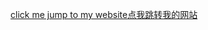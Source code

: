 [click me jump to my website](https://tiangua.breezy.dpdns.org)[点我跳转我的网站](https://tiangua.breezy.dpdns.org)
